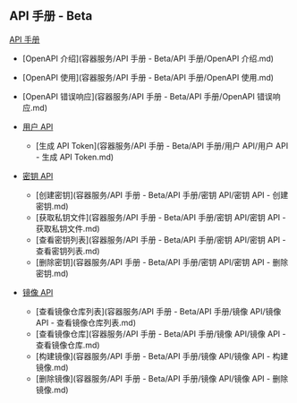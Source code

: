 ## API 手册 - Beta

[API 手册]()

* [OpenAPI 介绍](容器服务/API 手册 - Beta/API 手册/OpenAPI 介绍.md)
* [OpenAPI 使用](容器服务/API 手册 - Beta/API 手册/OpenAPI 使用.md)
* [OpenAPI 错误响应](容器服务/API 手册 - Beta/API 手册/OpenAPI 错误响应.md)
* [用户 API]()

  * [生成 API Token](容器服务/API 手册 - Beta/API 手册/用户 API/用户 API - 生成 API Token.md)

* [密钥 API]()

  * [创建密钥](容器服务/API 手册 - Beta/API 手册/密钥 API/密钥 API - 创建密钥.md)
  * [获取私钥文件](容器服务/API 手册 - Beta/API 手册/密钥 API/密钥 API - 获取私钥文件.md)
  * [查看密钥列表](容器服务/API 手册 - Beta/API 手册/密钥 API/密钥 API - 查看密钥列表.md)
  * [删除密钥](容器服务/API 手册 - Beta/API 手册/密钥 API/密钥 API - 删除密钥.md)

* [镜像 API]()

  * [查看镜像仓库列表](容器服务/API 手册 - Beta/API 手册/镜像 API/镜像 API - 查看镜像仓库列表.md)
  * [查看镜像仓库](容器服务/API 手册 - Beta/API 手册/镜像 API/镜像 API - 查看镜像仓库.md)
  * [构建镜像](容器服务/API 手册 - Beta/API 手册/镜像 API/镜像 API - 构建镜像.md)
  * [删除镜像](容器服务/API 手册 - Beta/API 手册/镜像 API/镜像 API - 删除镜像.md)